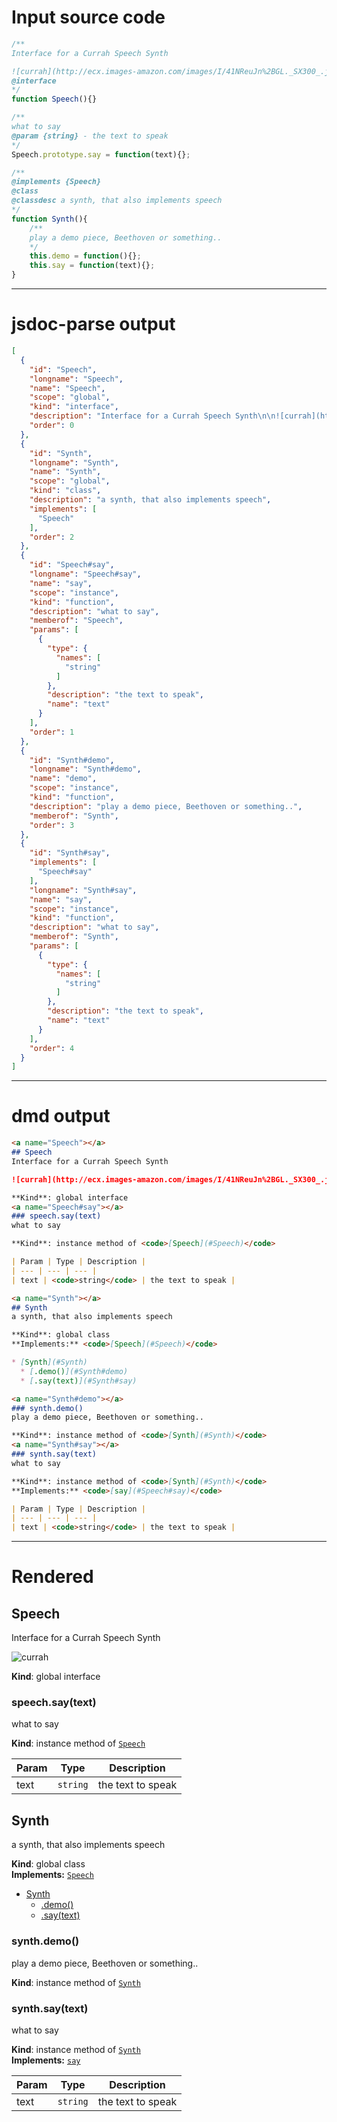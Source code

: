 # Input source code
```js
/**
Interface for a Currah Speech Synth

![currah](http://ecx.images-amazon.com/images/I/41NReuJn%2BGL._SX300_.jpg)
@interface
*/
function Speech(){}

/**
what to say
@param {string} - the text to speak
*/
Speech.prototype.say = function(text){};

/**
@implements {Speech}
@class
@classdesc a synth, that also implements speech
*/
function Synth(){
    /**
    play a demo piece, Beethoven or something.. 
    */
    this.demo = function(){};
    this.say = function(text){};
}

```

* * * 

# jsdoc-parse output
```json
[
  {
    "id": "Speech",
    "longname": "Speech",
    "name": "Speech",
    "scope": "global",
    "kind": "interface",
    "description": "Interface for a Currah Speech Synth\n\n![currah](http://ecx.images-amazon.com/images/I/41NReuJn%2BGL._SX300_.jpg)",
    "order": 0
  },
  {
    "id": "Synth",
    "longname": "Synth",
    "name": "Synth",
    "scope": "global",
    "kind": "class",
    "description": "a synth, that also implements speech",
    "implements": [
      "Speech"
    ],
    "order": 2
  },
  {
    "id": "Speech#say",
    "longname": "Speech#say",
    "name": "say",
    "scope": "instance",
    "kind": "function",
    "description": "what to say",
    "memberof": "Speech",
    "params": [
      {
        "type": {
          "names": [
            "string"
          ]
        },
        "description": "the text to speak",
        "name": "text"
      }
    ],
    "order": 1
  },
  {
    "id": "Synth#demo",
    "longname": "Synth#demo",
    "name": "demo",
    "scope": "instance",
    "kind": "function",
    "description": "play a demo piece, Beethoven or something..",
    "memberof": "Synth",
    "order": 3
  },
  {
    "id": "Synth#say",
    "implements": [
      "Speech#say"
    ],
    "longname": "Synth#say",
    "name": "say",
    "scope": "instance",
    "kind": "function",
    "description": "what to say",
    "memberof": "Synth",
    "params": [
      {
        "type": {
          "names": [
            "string"
          ]
        },
        "description": "the text to speak",
        "name": "text"
      }
    ],
    "order": 4
  }
]
```

* * * 

# dmd output
```markdown
<a name="Speech"></a>
## Speech
Interface for a Currah Speech Synth

![currah](http://ecx.images-amazon.com/images/I/41NReuJn%2BGL._SX300_.jpg)

**Kind**: global interface  
<a name="Speech#say"></a>
### speech.say(text)
what to say

**Kind**: instance method of <code>[Speech](#Speech)</code>  

| Param | Type | Description |
| --- | --- | --- |
| text | <code>string</code> | the text to speak |

<a name="Synth"></a>
## Synth
a synth, that also implements speech

**Kind**: global class  
**Implements:** <code>[Speech](#Speech)</code>  

* [Synth](#Synth)
  * [.demo()](#Synth#demo)
  * [.say(text)](#Synth#say)

<a name="Synth#demo"></a>
### synth.demo()
play a demo piece, Beethoven or something..

**Kind**: instance method of <code>[Synth](#Synth)</code>  
<a name="Synth#say"></a>
### synth.say(text)
what to say

**Kind**: instance method of <code>[Synth](#Synth)</code>  
**Implements:** <code>[say](#Speech#say)</code>  

| Param | Type | Description |
| --- | --- | --- |
| text | <code>string</code> | the text to speak |

```

* * * 

# Rendered
<a name="Speech"></a>
## Speech
Interface for a Currah Speech Synth

![currah](http://ecx.images-amazon.com/images/I/41NReuJn%2BGL._SX300_.jpg)

**Kind**: global interface  
<a name="Speech#say"></a>
### speech.say(text)
what to say

**Kind**: instance method of <code>[Speech](#Speech)</code>  

| Param | Type | Description |
| --- | --- | --- |
| text | <code>string</code> | the text to speak |

<a name="Synth"></a>
## Synth
a synth, that also implements speech

**Kind**: global class  
**Implements:** <code>[Speech](#Speech)</code>  

* [Synth](#Synth)
  * [.demo()](#Synth#demo)
  * [.say(text)](#Synth#say)

<a name="Synth#demo"></a>
### synth.demo()
play a demo piece, Beethoven or something..

**Kind**: instance method of <code>[Synth](#Synth)</code>  
<a name="Synth#say"></a>
### synth.say(text)
what to say

**Kind**: instance method of <code>[Synth](#Synth)</code>  
**Implements:** <code>[say](#Speech#say)</code>  

| Param | Type | Description |
| --- | --- | --- |
| text | <code>string</code> | the text to speak |

